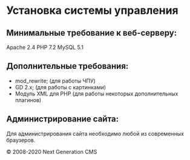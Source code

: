 Установка системы управления
============================

Минимальные требование к веб-серверу:
-------------------------------------

Apache 2.4
 PHP 7.2
 MySQL 5.1

Дополнительные требования:
--------------------------

-   mod\_rewrite; (для работы ЧПУ)
-   GD 2.x; (для работы с картинками)
-   Модуль XML для PHP (для работы некоторых дополнительных плагинов)

Администрирование сайта:
------------------------

Для администрирования сайта необходимо любой из современных браузеров.

© 2008-2020 Next Generation CMS
